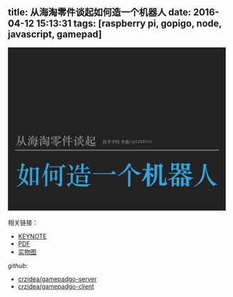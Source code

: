 title: 从海淘零件谈起如何造一个机器人
date: 2016-04-12 15:13:31
tags: [raspberry pi, gopigo, node, javascript, gamepad]
---

![从海淘零件谈起如何造一个机器人](/img/从海淘零件谈起如何造一个机器人.001.jpeg)


相关链接：

* [KEYNOTE](https://onedrive.live.com/redir?resid=54561A1F3D9AD481!7011&authkey=!AIdznI5NtRXvm28&ithint=file%2ckey)
* [PDF](https://onedrive.live.com/redir?resid=54561A1F3D9AD481!7013&authkey=!AJpOr09DZ7rpGJs&ithint=file%2cpdf)
* [实物图](https://www.zhihu.com/question/20212369/answer/94933812)

*github*:

* [crzidea/gamepadgo-server](https://github.com/crzidea/gamepadgo-server)
* [crzidea/gamepadgo-client](https://github.com/crzidea/gamepadgo-client)
